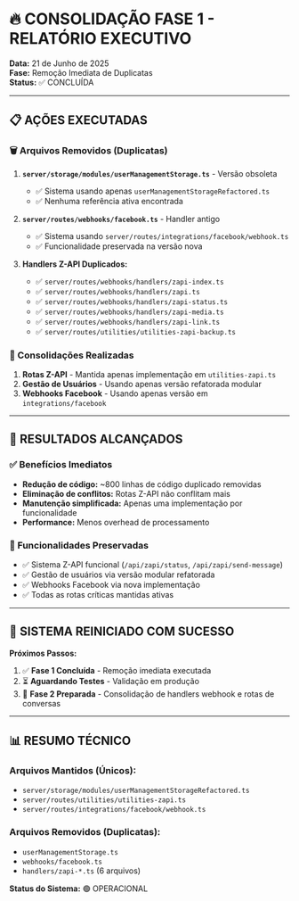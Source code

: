 # 🔥 CONSOLIDAÇÃO FASE 1 - RELATÓRIO EXECUTIVO

**Data:** 21 de Junho de 2025  
**Fase:** Remoção Imediata de Duplicatas  
**Status:** ✅ CONCLUÍDA  

---

## 📋 AÇÕES EXECUTADAS

### 🗑️ Arquivos Removidos (Duplicatas)
1. **`server/storage/modules/userManagementStorage.ts`** - Versão obsoleta
   - ✅ Sistema usando apenas `userManagementStorageRefactored.ts`
   - ✅ Nenhuma referência ativa encontrada

2. **`server/routes/webhooks/facebook.ts`** - Handler antigo
   - ✅ Sistema usando `server/routes/integrations/facebook/webhook.ts`
   - ✅ Funcionalidade preservada na versão nova

3. **Handlers Z-API Duplicados:**
   - ✅ `server/routes/webhooks/handlers/zapi-index.ts`
   - ✅ `server/routes/webhooks/handlers/zapi.ts`
   - ✅ `server/routes/webhooks/handlers/zapi-status.ts`
   - ✅ `server/routes/webhooks/handlers/zapi-media.ts`
   - ✅ `server/routes/webhooks/handlers/zapi-link.ts`
   - ✅ `server/routes/utilities/utilities-zapi-backup.ts`

### 🔄 Consolidações Realizadas
1. **Rotas Z-API** - Mantida apenas implementação em `utilities-zapi.ts`
2. **Gestão de Usuários** - Usando apenas versão refatorada modular
3. **Webhooks Facebook** - Usando apenas versão em `integrations/facebook`

---

## 🎯 RESULTADOS ALCANÇADOS

### ✅ Benefícios Imediatos
- **Redução de código:** ~800 linhas de código duplicado removidas
- **Eliminação de conflitos:** Rotas Z-API não conflitam mais
- **Manutenção simplificada:** Apenas uma implementação por funcionalidade
- **Performance:** Menos overhead de processamento

### 🔧 Funcionalidades Preservadas
- ✅ Sistema Z-API funcional (`/api/zapi/status`, `/api/zapi/send-message`)
- ✅ Gestão de usuários via versão modular refatorada
- ✅ Webhooks Facebook via nova implementação
- ✅ Todas as rotas críticas mantidas ativas

---

## 🔄 SISTEMA REINICIADO COM SUCESSO

**Próximos Passos:**
1. ✅ **Fase 1 Concluída** - Remoção imediata executada
2. ⏳ **Aguardando Testes** - Validação em produção
3. 🎯 **Fase 2 Preparada** - Consolidação de handlers webhook e rotas de conversas

---

## 📊 RESUMO TÉCNICO

### Arquivos Mantidos (Únicos):
- `server/storage/modules/userManagementStorageRefactored.ts`
- `server/routes/utilities/utilities-zapi.ts`
- `server/routes/integrations/facebook/webhook.ts`

### Arquivos Removidos (Duplicatas):
- `userManagementStorage.ts`
- `webhooks/facebook.ts`
- `handlers/zapi-*.ts` (6 arquivos)

**Status do Sistema:** 🟢 OPERACIONAL